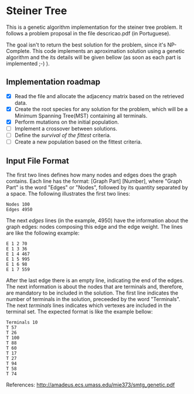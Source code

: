 Steiner Tree
============

This is a genetic algorithm implementation for the steiner tree problem. It follows a problem proposal in the file descricao.pdf (in Portuguese).

The goal isn't to return the best solution for the problem, since it's NP-Complete. This code implements an aproximation solution using a genetic algorithm and the its details will be given bellow (as soon as each part is implemented ;-) ).

Implementation roadmap
----------------------
- [x] Read the file and allocate the adjacency matrix based on the retrieved data.
- [x] Create the root species for any solution for the problem, which will be a Minimum Spanning Tree(MST) containing all terminals.
- [x] Perform mutations on the initial population.
- [ ] Implement a crossover between solutions.
- [ ] Define the _survival of the fittest_ criteria.
- [ ] Create a new population based on the fittest criteria.

Input File Format
-----------------
The first two lines defines how many nodes and edges does the graph contains. Each line has the format: [Graph Part] [Number], where "Graph Part" is the word "Edges" or "Nodes", followed by its quantity separated by a space. The following illustrates the first two lines:

```
Nodes 100
Edges 4950
```

The next _edges_ lines (in the example, 4950) have the information about the graph edges: nodes composing this edge and the edge weight. The lines are like the following example:

```
E 1 2 70
E 1 3 36
E 1 4 467
E 1 5 995
E 1 6 98
E 1 7 559

```
After the last edge there is an empty line, indicating the end of the edges.
The next information is about the nodes that are terminals and, therefore, are mandatory to be included in the solution. The first line indicates the number of terminals in the solution, preceeded by the word "Terminals". The next _terminals_ lines indicates which vertexes are included in the terminal set. The expected format is like the example bellow:

```
Terminals 10
T 57
T 26
T 100
T 88
T 60
T 17
T 27
T 94
T 58
T 74
```





References:
http://amadeus.ecs.umass.edu/mie373/smtg_genetic.pdf
